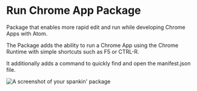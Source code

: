 # Run Chrome App Package

Package that enables more rapid edit and run while developing
Chrome Apps with Atom.

The Package adds the ability to run a Chrome App using the Chrome Runtime
with simple shortcuts such as F5 or CTRL-R.

It additionally adds a command to quickly find and open the manifest.json file.

![A screenshot of your spankin' package](https://f.cloud.github.com/assets/69169/2290250/c35d867a-a017-11e3-86be-cd7c5bf3ff9b.gif)
